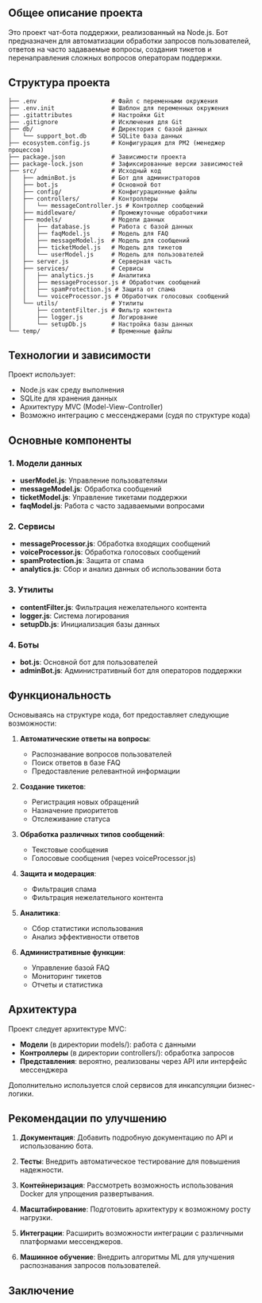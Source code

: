 ## Общее описание проекта

Это проект чат-бота поддержки, реализованный на Node.js. Бот предназначен для автоматизации обработки запросов пользователей, ответов на часто задаваемые вопросы, создания тикетов и перенаправления сложных вопросов операторам поддержки.

## Структура проекта

```
├── .env                     # Файл с переменными окружения
├── .env.init                # Шаблон для переменных окружения
├── .gitattributes           # Настройки Git
├── .gitignore               # Исключения для Git
├── db/                      # Директория с базой данных
│   └── support_bot.db       # SQLite база данных
├── ecosystem.config.js      # Конфигурация для PM2 (менеджер процессов)
├── package.json             # Зависимости проекта
├── package-lock.json        # Зафиксированные версии зависимостей
├── src/                     # Исходный код
│   ├── adminBot.js          # Бот для администраторов
│   ├── bot.js               # Основной бот
│   ├── config/              # Конфигурационные файлы
│   ├── controllers/         # Контроллеры
│   │   └── messageController.js # Контроллер сообщений
│   ├── middleware/          # Промежуточные обработчики
│   ├── models/              # Модели данных
│   │   ├── database.js      # Работа с базой данных
│   │   ├── faqModel.js      # Модель для FAQ
│   │   ├── messageModel.js  # Модель для сообщений
│   │   ├── ticketModel.js   # Модель для тикетов
│   │   └── userModel.js     # Модель для пользователей
│   ├── server.js            # Серверная часть
│   ├── services/            # Сервисы
│   │   ├── analytics.js     # Аналитика
│   │   ├── messageProcessor.js # Обработчик сообщений
│   │   ├── spamProtection.js # Защита от спама
│   │   └── voiceProcessor.js # Обработчик голосовых сообщений
│   └── utils/               # Утилиты
│       ├── contentFilter.js # Фильтр контента
│       ├── logger.js        # Логирование
│       └── setupDb.js       # Настройка базы данных
└── temp/                    # Временные файлы
```

## Технологии и зависимости

Проект использует:
- Node.js как среду выполнения
- SQLite для хранения данных
- Архитектуру MVC (Model-View-Controller)
- Возможно интеграцию с мессенджерами (судя по структуре кода)

## Основные компоненты

### 1. Модели данных
- **userModel.js**: Управление пользователями
- **messageModel.js**: Обработка сообщений
- **ticketModel.js**: Управление тикетами поддержки
- **faqModel.js**: Работа с часто задаваемыми вопросами

### 2. Сервисы
- **messageProcessor.js**: Обработка входящих сообщений
- **voiceProcessor.js**: Обработка голосовых сообщений
- **spamProtection.js**: Защита от спама
- **analytics.js**: Сбор и анализ данных об использовании бота

### 3. Утилиты
- **contentFilter.js**: Фильтрация нежелательного контента
- **logger.js**: Система логирования
- **setupDb.js**: Инициализация базы данных

### 4. Боты
- **bot.js**: Основной бот для пользователей
- **adminBot.js**: Административный бот для операторов поддержки

## Функциональность

Основываясь на структуре кода, бот предоставляет следующие возможности:

1. **Автоматические ответы на вопросы**:
   - Распознавание вопросов пользователей
   - Поиск ответов в базе FAQ
   - Предоставление релевантной информации

2. **Создание тикетов**:
   - Регистрация новых обращений
   - Назначение приоритетов
   - Отслеживание статуса

3. **Обработка различных типов сообщений**:
   - Текстовые сообщения
   - Голосовые сообщения (через voiceProcessor.js)

4. **Защита и модерация**:
   - Фильтрация спама
   - Фильтрация нежелательного контента

5. **Аналитика**:
   - Сбор статистики использования
   - Анализ эффективности ответов

6. **Административные функции**:
   - Управление базой FAQ
   - Мониторинг тикетов
   - Отчеты и статистика

## Архитектура

Проект следует архитектуре MVC:
- **Модели** (в директории models/): работа с данными
- **Контроллеры** (в директории controllers/): обработка запросов
- **Представления**: вероятно, реализованы через API или интерфейс мессенджера

Дополнительно используется слой сервисов для инкапсуляции бизнес-логики.

## Рекомендации по улучшению

1. **Документация**: Добавить подробную документацию по API и использованию бота.

2. **Тесты**: Внедрить автоматическое тестирование для повышения надежности.

3. **Контейнеризация**: Рассмотреть возможность использования Docker для упрощения развертывания.

4. **Масштабирование**: Подготовить архитектуру к возможному росту нагрузки.

5. **Интеграции**: Расширить возможности интеграции с различными платформами мессенджеров.

6. **Машинное обучение**: Внедрить алгоритмы ML для улучшения распознавания запросов пользователей.

## Заключение
